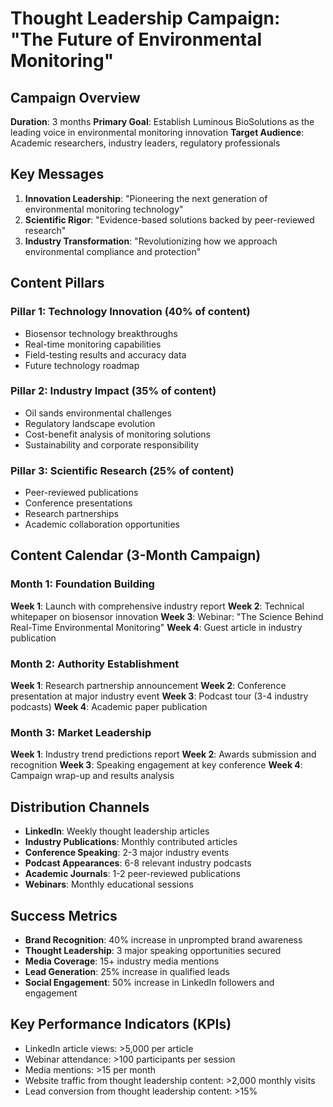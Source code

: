 # Thought Leadership Campaign: "The Future of Environmental Monitoring"

## Campaign Overview
**Duration**: 3 months
**Primary Goal**: Establish Luminous BioSolutions as the leading voice in environmental monitoring innovation
**Target Audience**: Academic researchers, industry leaders, regulatory professionals

## Key Messages
1. **Innovation Leadership**: "Pioneering the next generation of environmental monitoring technology"
2. **Scientific Rigor**: "Evidence-based solutions backed by peer-reviewed research"  
3. **Industry Transformation**: "Revolutionizing how we approach environmental compliance and protection"

## Content Pillars

### Pillar 1: Technology Innovation (40% of content)
- Biosensor technology breakthroughs
- Real-time monitoring capabilities
- Field-testing results and accuracy data
- Future technology roadmap

### Pillar 2: Industry Impact (35% of content)
- Oil sands environmental challenges
- Regulatory landscape evolution
- Cost-benefit analysis of monitoring solutions
- Sustainability and corporate responsibility

### Pillar 3: Scientific Research (25% of content)
- Peer-reviewed publications
- Conference presentations
- Research partnerships
- Academic collaboration opportunities

## Content Calendar (3-Month Campaign)

### Month 1: Foundation Building
**Week 1**: Launch with comprehensive industry report
**Week 2**: Technical whitepaper on biosensor innovation
**Week 3**: Webinar: "The Science Behind Real-Time Environmental Monitoring"
**Week 4**: Guest article in industry publication

### Month 2: Authority Establishment  
**Week 1**: Research partnership announcement
**Week 2**: Conference presentation at major industry event
**Week 3**: Podcast tour (3-4 industry podcasts)
**Week 4**: Academic paper publication

### Month 3: Market Leadership
**Week 1**: Industry trend predictions report
**Week 2**: Awards submission and recognition
**Week 3**: Speaking engagement at key conference
**Week 4**: Campaign wrap-up and results analysis

## Distribution Channels
- **LinkedIn**: Weekly thought leadership articles
- **Industry Publications**: Monthly contributed articles
- **Conference Speaking**: 2-3 major industry events
- **Podcast Appearances**: 6-8 relevant industry podcasts
- **Academic Journals**: 1-2 peer-reviewed publications
- **Webinars**: Monthly educational sessions

## Success Metrics
- **Brand Recognition**: 40% increase in unprompted brand awareness
- **Thought Leadership**: 3 major speaking opportunities secured
- **Media Coverage**: 15+ industry media mentions
- **Lead Generation**: 25% increase in qualified leads
- **Social Engagement**: 50% increase in LinkedIn followers and engagement

## Key Performance Indicators (KPIs)
- LinkedIn article views: >5,000 per article
- Webinar attendance: >100 participants per session
- Media mentions: >15 per month
- Website traffic from thought leadership content: >2,000 monthly visits
- Lead conversion from thought leadership content: >15%